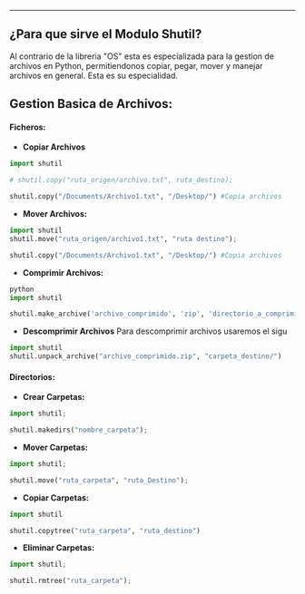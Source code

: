 
---
## ¿Para que sirve el Modulo Shutil?
Al contrario de la libreria "OS" esta es especializada para la gestion de archivos en Python, permitiendonos copiar, pegar, mover y manejar archivos en general. Esta es su especialidad.

## Gestion Basica de Archivos:

#### Ficheros:

- **Copiar Archivos**
```python
import shutil 

# shutil.copy("ruta_origen/archivo.txt", ruta_destino);

shutil.copy("/Documents/Archivo1.txt", "/Desktop/") #Copia archivos
```

- **Mover Archivos:**

```python
import shutil
shutil.move("ruta_origen/archivo1.txt", "ruta destino");

shutil.copy("/Documents/Archivo1.txt", "/Desktop/") #Copia archivos
```

- **Comprimir Archivos:**
```python
python
import shutil

shutil.make_archive('archivo_comprimido', 'zip', 'directorio_a_comprimir')
```


- **Descomprimir Archivos**
	 Para descomprimir archivos usaremos el sigu
```python
import shutil
shutil.unpack_archive("archivo_comprimido.zip", "carpeta_destino/")
```

#### Directorios:
- **Crear Carpetas:**

```python
import shutil;

shutil.makedirs("nombre_carpeta");
```

- **Mover Carpetas:**
```python
import shutil;

shutil.move("ruta_carpeta", "ruta_Destino");
```

- **Copiar Carpetas:**

```python
import shutil

shutil.copytree("ruta_carpeta", "ruta_destino")

```
- **Eliminar Carpetas:**

```python
import shutil;

shutil.rmtree("ruta_carpeta");


```














